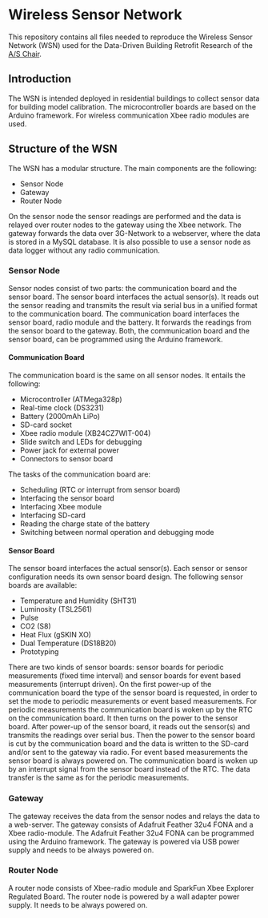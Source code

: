 # Wireless Sensor Network
This repository contains all files needed to reproduce the Wireless Sensor Network (WSN) used for the Data-Driven Building Retrofit Research of the [A/S Chair](http://www.systems.arch.ethz.ch/). 

## Introduction
The WSN is intended deployed in residential buildings to collect sensor data for building model calibration. The microcontroller boards are based on the Arduino framework. For wireless communication Xbee radio modules are used.

## Structure of the WSN
The WSN has a modular structure. The main components are the following:
* Sensor Node
* Gateway
* Router Node

On the sensor node the sensor readings are performed and the data is relayed over router nodes to the gateway using the Xbee network. The gateway forwards the data over 3G-Network to a webserver, where the data is stored in a MySQL database. It is also possible to use a sensor node as data logger without any radio communication.

### Sensor Node
Sensor nodes consist of two parts: the communication board and the sensor board. The sensor board interfaces the actual sensor(s). It reads out the sensor reading and transmits the result via serial bus in a unified format to the communication board. The communication board interfaces the sensor board, radio module and the battery. It forwards the readings from the sensor board to the gateway. Both, the communication board and the sensor board, can be programmed using the Arduino framework.

#### Communication Board
The communication board is the same on all sensor nodes. It entails the following:
* Microcontroller (ATMega328p)
* Real-time clock (DS3231)
* Battery (2000mAh LiPo)
* SD-card socket
* Xbee radio module (XB24CZ7WIT-004)
* Slide switch and LEDs for debugging
* Power jack for external power
* Connectors to sensor board

The tasks of the communication board are:
* Scheduling (RTC or interrupt from sensor board)
* Interfacing the sensor board
* Interfacing Xbee module
* Interfacing SD-card
* Reading the charge state of the battery
* Switching between normal operation and debugging mode

#### Sensor Board
The sensor board interfaces the actual sensor(s). Each sensor or sensor configuration needs its own sensor board design.
The following sensor boards are available:
* Temperature and Humidity (SHT31)
* Luminosity (TSL2561)
* Pulse
* CO2 (S8)
* Heat Flux (gSKIN XO)
* Dual Temperature (DS18B20)
* Prototyping

There are two kinds of sensor boards: sensor boards for periodic measurements (fixed time interval) and sensor boards for event based measurements (interrupt driven). On the first power-up of the communication board the type of the sensor board is requested, in order to set the mode to periodic measurements or event based measurements. For periodic measurements the communication board is woken up by the RTC on the communication board. It then turns on the power to the sensor board. After power-up of the sensor board, it reads out the sensor(s) and transmits the readings over serial bus. Then the power to the sensor board is cut by the communication board and the data is written to the SD-card and/or sent to the gateway via radio.
For event based measurements the sensor board is always powered on. The communication board is woken up by an interrupt signal from the sensor board instead of the RTC. The data transfer is the same as for the periodic measurements. 

### Gateway
The gateway receives the data from the sensor nodes and relays the data to a web-server. The gateway consists of Adafruit Feather 32u4 FONA and a Xbee radio-module. The Adafruit Feather 32u4 FONA can be programmed using the Arduino framework. The gateway is powered via USB power supply and needs to be always powered on.

### Router Node
A router node consists of Xbee-radio module and SparkFun Xbee Explorer Regulated Board. The router node is powered by a wall adapter power supply. It needs to be always powered on.



